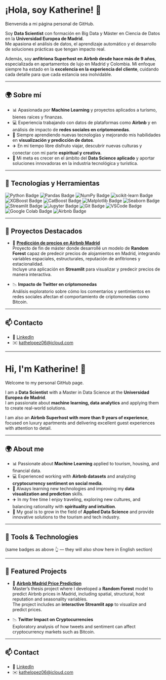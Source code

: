 # ¡Hola, soy Katherine! 👋  

Bienvenida a mi página personal de GitHub.  

Soy **Data Scientist** con formación en Big Data y Máster en Ciencia de Datos en la **Universidad Europea de Madrid**.  
Me apasiona el análisis de datos, el aprendizaje automático y el desarrollo de soluciones prácticas que tengan impacto real.  

Además, soy **anfitriona Superhost en Airbnb desde hace más de 9 años**, especializada en apartamentos de lujo en Madrid y Colombia. Mi enfoque siempre ha estado en la **excelencia en la experiencia del cliente**, cuidando cada detalle para que cada estancia sea inolvidable.  

---

## 🌍 Sobre mí
- 📊 Apasionada por **Machine Learning** y proyectos aplicados a turismo, bienes raíces y finanzas.  
- 💻 Experiencia trabajando con datos de plataformas como **Airbnb** y en análisis de impacto de **redes sociales en criptomonedas**.  
- 🌱 Siempre aprendiendo nuevas tecnologías y mejorando mis habilidades en **visualización y predicción de datos**.  
- ✈️ En mi tiempo libre disfruto viajar, descubrir nuevas culturas y conectar con mi parte **espiritual y creativa**.  
- 🎯 Mi meta es crecer en el ámbito del **Data Science aplicado** y aportar soluciones innovadoras en la industria tecnológica y turística.  

---

## 🚀 Tecnologías y Herramientas

![Python Badge](https://img.shields.io/badge/-Python-3776AB?style=flat-square&logo=python&logoColor=white)
![Pandas Badge](https://img.shields.io/badge/-Pandas-150458?style=flat-square&logo=pandas&logoColor=white)
![NumPy Badge](https://img.shields.io/badge/-NumPy-013243?style=flat-square&logo=numpy&logoColor=white)
![scikit-learn Badge](https://img.shields.io/badge/-scikit_learn-F7931E?style=flat-square&logo=scikit-learn&logoColor=white)
![XGBoost Badge](https://img.shields.io/badge/-XGBoost-FF6600?style=flat-square&logo=xgboost&logoColor=white)
![CatBoost Badge](https://img.shields.io/badge/-CatBoost-FFCC00?style=flat-square&logoColor=black)
![Matplotlib Badge](https://img.shields.io/badge/-Matplotlib-003B57?style=flat-square&logo=plotly&logoColor=white)
![Seaborn Badge](https://img.shields.io/badge/-Seaborn-4C72B0?style=flat-square&logo=python&logoColor=white)
![Streamlit Badge](https://img.shields.io/badge/-Streamlit-FF4B4B?style=flat-square&logo=streamlit&logoColor=white)
![Jupyter Badge](https://img.shields.io/badge/-Jupyter-F37626?style=flat-square&logo=jupyter&logoColor=white)
![Git Badge](https://img.shields.io/badge/-Git-F05032?style=flat-square&logo=git&logoColor=white)
![VSCode Badge](https://img.shields.io/badge/-Visual_Studio_Code-007ACC?style=flat-square&logo=visualstudiocode&logoColor=white)
![Google Colab Badge](https://img.shields.io/badge/-Google_Colab-F9AB00?style=flat-square&logo=googlecolab&logoColor=black)
![Airbnb Badge](https://img.shields.io/badge/-Airbnb-FF5A5F?style=flat-square&logo=airbnb&logoColor=white)

---

## 📂 Proyectos Destacados
- 🏡 **[Predicción de precios en Airbnb Madrid](https://github.com/kathe-Lopez/TFM-Airbnb-Madrid)**  
  Proyecto de fin de máster donde desarrollé un modelo de **Random Forest** capaz de predecir precios de alojamientos en Madrid, integrando variables espaciales, estructurales, reputación de anfitriones y estacionalidad.  
  Incluye una aplicación en **Streamlit** para visualizar y predecir precios de manera interactiva.  

- 📉 **Impacto de Twitter en criptomonedas**  
  Análisis exploratorio sobre cómo los comentarios y sentimientos en redes sociales afectan el comportamiento de criptomonedas como Bitcoin.  

---

## 📫 Contacto
- 💼 [LinkedIn](https://www.linkedin.com/in/katherine-lopez-ramirez/)  
- ✉️ kathelopez06@icloud.com  

---

# Hi, I'm Katherine! 👋  

Welcome to my personal GitHub page.  

I am a **Data Scientist** with a Master in Data Science at the **Universidad Europea de Madrid**.  
I am passionate about **machine learning, data analytics** and applying them to create real-world solutions.  

I am also an **Airbnb Superhost with more than 9 years of experience**, focused on luxury apartments and delivering excellent guest experiences with attention to detail.  

---

## 🌍 About me
- 📊 Passionate about **Machine Learning** applied to tourism, housing, and financial data.  
- 💻 Experienced working with **Airbnb datasets** and analyzing **cryptocurrency sentiment on social media**.  
- 🌱 Always learning new technologies and improving my **data visualization and prediction** skills.  
- ✈️ In my free time I enjoy traveling, exploring new cultures, and balancing rationality with **spirituality and intuition**.  
- 🎯 My goal is to grow in the field of **Applied Data Science** and provide innovative solutions to the tourism and tech industry.  

---

## 🚀 Tools & Technologies

(same badges as above 👆 — they will also show here in English section)

---

## 📂 Featured Projects
- 🏡 **[Airbnb Madrid Price Prediction](https://github.com/kathe-Lopez/TFM-Airbnb-Madrid)**  
  Master’s thesis project where I developed a **Random Forest** model to predict Airbnb prices in Madrid, including spatial, structural, host reputation and seasonality variables.  
  The project includes an **interactive Streamlit app** to visualize and predict prices.  

- 📉 **Twitter Impact on Cryptocurrencies**  
  Exploratory analysis of how tweets and sentiment can affect cryptocurrency markets such as Bitcoin.  

---

## 📫 Contact
- 💼 [LinkedIn](https://www.linkedin.com/in/katherine-lopez-ramirez/)  
- ✉️ kathelopez06@icloud.com  
